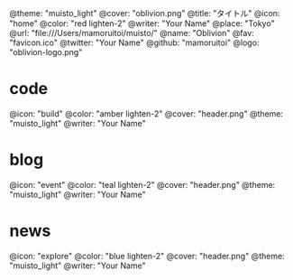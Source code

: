 @theme: "muisto_light"
@cover: "oblivion.png"
@title: "タイトル"
@icon: "home"
@color: "red lighten-2"
@writer: "Your Name"
@place: "Tokyo"
@url: "file:///Users/mamoruitoi/muisto/"
@name: "Oblivion"
@fav: "favicon.ico"
@twitter: "Your Name"
@github: "mamoruitoi"
@logo: "oblivion-logo.png"

# code
@icon: "build"
@color: "amber lighten-2"
@cover: "header.png"
@theme: "muisto_light"
@writer: "Your Name"

# blog
@icon: "event"
@color: "teal lighten-2"
@cover: "header.png"
@theme: "muisto_light"
@writer: "Your Name"

# news
@icon: "explore"
@color: "blue lighten-2"
@cover: "header.png"
@theme: "muisto_light"
@writer: "Your Name"
